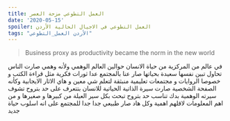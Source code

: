 ```yaml
---
title: العمل التطوعي مزحة العصر
date: '2020-05-15'
spoiler: العمل التطوعي في الاجيال الحالية الأردن
tags: "الأردن العمل_التطوعي"
---
```

> Business proxy as productivity became the norm in the new world

في عالم من المركزية من حياة الانسان حوالين العالم الوهمي ولأنه وهمي صارت الناس تحاول تبين نفسها سعيدة بحياتها صار عنا بالمجتمع عدا ثورات فكرية مثل قراءة الكتب و خصوصا الروايات و مجتمعات تعليمية منبثقة لتعلم شي معين و هاي الاثار الايجابية وكأنه الصفحة الشخصية صارت سيرة الذاتية الحياتية للانسان بتتعرف على حد بتروح تشوف سيرته الوهمية بدك تناسب حد بتروح تبحث بكل سير العيلة من كبيرها و صغيرها و من اهم المعلومات لاقلهم اهمية وكل هاد صار طبيعي جدا جدا للمجتمع على انه اسلوب حياة جديد<br>
